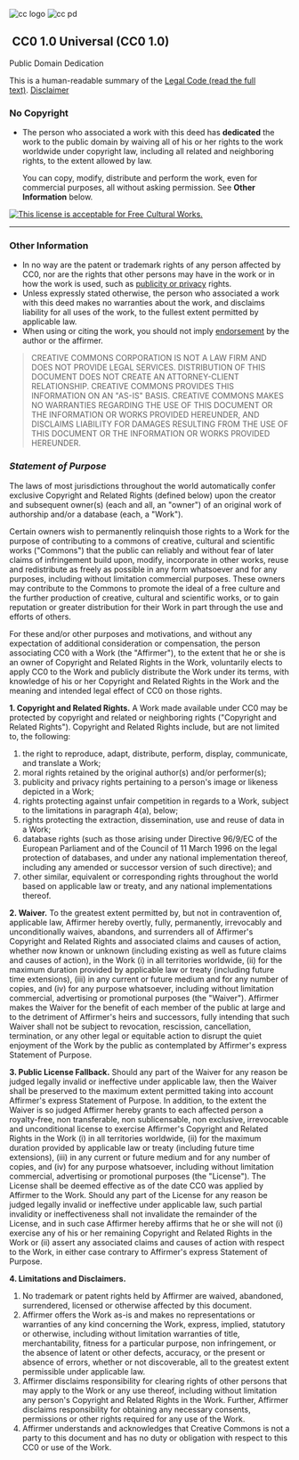 
![cc logo](https://creativecommons.org/images/deed/cc_icon_white_x2.png) ![cc pd](https://creativecommons.org/images/deed/zero_white_x2.png)

##  CC0 1.0 Universal (CC0 1.0)  

Public Domain Dedication

This is a human-readable summary of the [Legal Code (read the full text)](https://creativecommons.org/publicdomain/zero/1.0/legalcode). [Disclaimer](https://creativecommons.org/publicdomain/zero/1.0/#)

### No Copyright

-   The person who associated a work with this deed has **dedicated** the work to the public domain by waiving all of his or her rights to the work worldwide under copyright law, including all related and neighboring rights, to the extent allowed by law.
    
    You can copy, modify, distribute and perform the work, even for commercial purposes, all without asking permission. See **Other Information** below.
    

[![This license is acceptable for Free Cultural Works.](https://creativecommons.org/images/deed/FreeCulturalWorks_seal_x2.jpg)](https://freedomdefined.org/)

---

### Other Information

-   In no way are the patent or trademark rights of any person affected by CC0, nor are the rights that other persons may have in the work or in how the work is used, such as [publicity or privacy](https://wiki.creativecommons.org/Frequently_Asked_Questions#When_are_publicity_rights_relevant.3F) rights.
-   Unless expressly stated otherwise, the person who associated a work with this deed makes no warranties about the work, and disclaims liability for all uses of the work, to the fullest extent permitted by applicable law.
-   When using or citing the work, you should not imply [endorsement](https://creativecommons.org/publicdomain/zero/1.0/) by the author or the affirmer.

> CREATIVE COMMONS CORPORATION IS NOT A LAW FIRM AND DOES NOT PROVIDE LEGAL SERVICES. DISTRIBUTION OF THIS DOCUMENT DOES NOT CREATE AN ATTORNEY-CLIENT RELATIONSHIP. CREATIVE COMMONS PROVIDES THIS INFORMATION ON AN "AS-IS" BASIS. CREATIVE COMMONS MAKES NO WARRANTIES REGARDING THE USE OF THIS DOCUMENT OR THE INFORMATION OR WORKS PROVIDED HEREUNDER, AND DISCLAIMS LIABILITY FOR DAMAGES RESULTING FROM THE USE OF THIS DOCUMENT OR THE INFORMATION OR WORKS PROVIDED HEREUNDER.

### _Statement of Purpose_

The laws of most jurisdictions throughout the world automatically confer exclusive Copyright and Related Rights (defined below) upon the creator and subsequent owner(s) (each and all, an "owner") of an original work of authorship and/or a database (each, a "Work").

Certain owners wish to permanently relinquish those rights to a Work for the purpose of contributing to a commons of creative, cultural and scientific works ("Commons") that the public can reliably and without fear of later claims of infringement build upon, modify, incorporate in other works, reuse and redistribute as freely as possible in any form whatsoever and for any purposes, including without limitation commercial purposes. These owners may contribute to the Commons to promote the ideal of a free culture and the further production of creative, cultural and scientific works, or to gain reputation or greater distribution for their Work in part through the use and efforts of others.

For these and/or other purposes and motivations, and without any expectation of additional consideration or compensation, the person associating CC0 with a Work (the "Affirmer"), to the extent that he or she is an owner of Copyright and Related Rights in the Work, voluntarily elects to apply CC0 to the Work and publicly distribute the Work under its terms, with knowledge of his or her Copyright and Related Rights in the Work and the meaning and intended legal effect of CC0 on those rights.

**1. Copyright and Related Rights.** A Work made available under CC0 may be protected by copyright and related or neighboring rights ("Copyright and Related Rights"). Copyright and Related Rights include, but are not limited to, the following:

1.  the right to reproduce, adapt, distribute, perform, display, communicate, and translate a Work;
2.  moral rights retained by the original author(s) and/or performer(s);
3.  publicity and privacy rights pertaining to a person's image or likeness depicted in a Work;
4.  rights protecting against unfair competition in regards to a Work, subject to the limitations in paragraph 4(a), below;
5.  rights protecting the extraction, dissemination, use and reuse of data in a Work;
6.  database rights (such as those arising under Directive 96/9/EC of the European Parliament and of the Council of 11 March 1996 on the legal protection of databases, and under any national implementation thereof, including any amended or successor version of such directive); and
7.  other similar, equivalent or corresponding rights throughout the world based on applicable law or treaty, and any national implementations thereof.

**2. Waiver.** To the greatest extent permitted by, but not in contravention of, applicable law, Affirmer hereby overtly, fully, permanently, irrevocably and unconditionally waives, abandons, and surrenders all of Affirmer's Copyright and Related Rights and associated claims and causes of action, whether now known or unknown (including existing as well as future claims and causes of action), in the Work (i) in all territories worldwide, (ii) for the maximum duration provided by applicable law or treaty (including future time extensions), (iii) in any current or future medium and for any number of copies, and (iv) for any purpose whatsoever, including without limitation commercial, advertising or promotional purposes (the "Waiver"). Affirmer makes the Waiver for the benefit of each member of the public at large and to the detriment of Affirmer's heirs and successors, fully intending that such Waiver shall not be subject to revocation, rescission, cancellation, termination, or any other legal or equitable action to disrupt the quiet enjoyment of the Work by the public as contemplated by Affirmer's express Statement of Purpose.

**3. Public License Fallback.** Should any part of the Waiver for any reason be judged legally invalid or ineffective under applicable law, then the Waiver shall be preserved to the maximum extent permitted taking into account Affirmer's express Statement of Purpose. In addition, to the extent the Waiver is so judged Affirmer hereby grants to each affected person a royalty-free, non transferable, non sublicensable, non exclusive, irrevocable and unconditional license to exercise Affirmer's Copyright and Related Rights in the Work (i) in all territories worldwide, (ii) for the maximum duration provided by applicable law or treaty (including future time extensions), (iii) in any current or future medium and for any number of copies, and (iv) for any purpose whatsoever, including without limitation commercial, advertising or promotional purposes (the "License"). The License shall be deemed effective as of the date CC0 was applied by Affirmer to the Work. Should any part of the License for any reason be judged legally invalid or ineffective under applicable law, such partial invalidity or ineffectiveness shall not invalidate the remainder of the License, and in such case Affirmer hereby affirms that he or she will not (i) exercise any of his or her remaining Copyright and Related Rights in the Work or (ii) assert any associated claims and causes of action with respect to the Work, in either case contrary to Affirmer's express Statement of Purpose.

**4. Limitations and Disclaimers.**

1.  No trademark or patent rights held by Affirmer are waived, abandoned, surrendered, licensed or otherwise affected by this document.
2.  Affirmer offers the Work as-is and makes no representations or warranties of any kind concerning the Work, express, implied, statutory or otherwise, including without limitation warranties of title, merchantability, fitness for a particular purpose, non infringement, or the absence of latent or other defects, accuracy, or the present or absence of errors, whether or not discoverable, all to the greatest extent permissible under applicable law.
3.  Affirmer disclaims responsibility for clearing rights of other persons that may apply to the Work or any use thereof, including without limitation any person's Copyright and Related Rights in the Work. Further, Affirmer disclaims responsibility for obtaining any necessary consents, permissions or other rights required for any use of the Work.
4.  Affirmer understands and acknowledges that Creative Commons is not a party to this document and has no duty or obligation with respect to this CC0 or use of the Work.